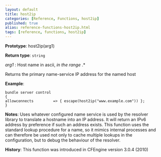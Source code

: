 ```yaml
---
layout: default
title: host2ip
categories: [Reference, Functions, host2ip]
published: true
alias: reference-functions-host2ip.html
tags: [reference, functions, host2ip]
---
```


**Prototype**: host2ip(arg1) 

**Return type**: `string`

  
 *arg1* : Host name in ascii, *in the range* .\*   

Returns the primary name-service IP address for the named host

**Example**:

```cf3
bundle server control
{
allowconnects         => { escape(host2ip("www.example.com")) };
}
```

**Notes**:
Uses whatever configured name service is used by the resolver library to
translate a hostname into an IP address. It will return an IPv6 address
by preference if such an address exists. This function uses the standard
lookup procedure for a name, so it mimics internal processes and can
therefore be used not only to cache multiple lookups in the
configuration, but to debug the behaviour of the resolver.

**History**: This function was introduced in CFEngine version 3.0.4
(2010)
